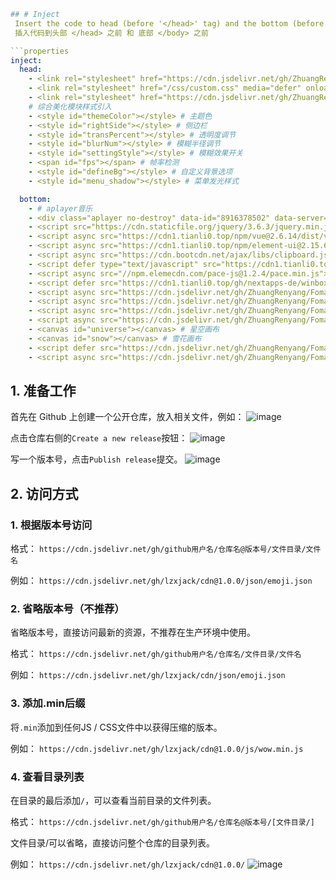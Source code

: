 ```yml
## # Inject
 Insert the code to head (before '</head>' tag) and the bottom (before '</body>' tag)
 插入代码到头部 </head> 之前 和 底部 </body> 之前

```properties
inject:
  head:
    - <link rel="stylesheet" href="https://cdn.jsdelivr.net/gh/ZhuangRenyang/FomalhautJSSQL@1.0.0/inject/css/iconcss/fonticon.css" media="defer" onload="this.media='all'"> # 我的图标css样式
    - <link rel="stylesheet" href="/css/custom.css" media="defer" onload="this.media='all'"> # 常规css
    - <link rel="stylesheet" href="https://cdn.jsdelivr.net/gh/ZhuangRenyang/FomalhautJSSQL@1.0.0/inject/css/elementui2.15.6/index.css"> # 引入组件库(f12)
    # 综合美化模块样式引入
    - <style id="themeColor"></style> # 主题色
    - <style id="rightSide"></style> # 侧边栏
    - <style id="transPercent"></style> # 透明度调节
    - <style id="blurNum"></style> # 模糊半径调节
    - <style id="settingStyle"></style> # 模糊效果开关
    - <span id="fps"></span> # 帧率检测
    - <style id="defineBg"></style> # 自定义背景选项
    - <style id="menu_shadow"></style> # 菜单发光样式

  bottom:
    - # aplayer音乐
    - <div class="aplayer no-destroy" data-id="8916378502" data-server="tencent" data-type="playlist" data-order="list" data-fixed="true" data-preload="auto" data-autoplay="false" data-mutex="true" ></div> #音乐平台: netease, tencent, kugou, xiami, baidu
    - <script src="https://cdn.staticfile.org/jquery/3.6.3/jquery.min.js"></script> # jQuery
    - <script async src="https://cdn1.tianli0.top/npm/vue@2.6.14/dist/vue.min.js"></script> # VUE
    - <script async src="https://cdn1.tianli0.top/npm/element-ui@2.15.6/lib/index.js"></script> # ElementUI
    - <script async src="https://cdn.bootcdn.net/ajax/libs/clipboard.js/2.0.11/clipboard.min.js"></script> # 分享按钮依赖
    - <script defer type="text/javascript" src="https://cdn1.tianli0.top/npm/sweetalert2@8.19.0/dist/sweetalert2.all.js"></script> # 节日弹窗依赖
    - <script async src="//npm.elemecdn.com/pace-js@1.2.4/pace.min.js"></script> # 顶部进度条js
    - <script defer src="https://cdn1.tianli0.top/gh/nextapps-de/winbox/dist/winbox.bundle.min.js"></script> # winbox
    - <script async src="https://cdn.jsdelivr.net/gh/ZhuangRenyang/FomalhautJSSQL@1.0.0/inject/js/iconjs/fonticon1.js"></script> # js图标引入1
    - <script async src="https://cdn.jsdelivr.net/gh/ZhuangRenyang/FomalhautJSSQL@1.0.0/inject/js/iconjs/fonticon2.js"></script> # js图标引入2
    - <script async src="https://cdn.jsdelivr.net/gh/ZhuangRenyang/FomalhautJSSQL@1.0.0/inject/js/iconjs/fonticon3.js"></script> # js图标引入3
    - <script async src="https://cdn.jsdelivr.net/gh/ZhuangRenyang/FomalhautJSSQL@1.0.0/inject/js/iconjs/goldingot.js"></script>  # 新年元宝
    - <canvas id="universe"></canvas> # 星空画布
    - <canvas id="snow"></canvas> # 雪花画布
    - <script defer src="https://cdn.jsdelivr.net/gh/ZhuangRenyang/FomalhautJSSQL@1.0.0/inject/js/fomal/fomal.js"></script> # 主模块js
    - <script async src="https://cdn.jsdelivr.net/gh/ZhuangRenyang/FomalhautJSSQL@1.0.0/inject/js/iconjs/fonticon.js"></script> #我的js图标

```

## 1. 准备工作
首先在 Github 上创建一个公开仓库，放入相关文件，例如：
![image](https://github.com/ZhuangRenyang/FomalhautJSSQL/assets/116170751/b61299c2-6d09-43f6-bd03-4331645fc862)

点击仓库右侧的`Create a new release`按钮：
![image](https://github.com/ZhuangRenyang/FomalhautJSSQL/assets/116170751/7c56683a-c7ff-43f7-8649-c921ac2fee5c)

写一个版本号，点击`Publish release`提交。
![image](https://github.com/ZhuangRenyang/FomalhautJSSQL/assets/116170751/f9723acc-596c-47c2-8009-0c9e5c97c50b)

## 2. 访问方式
### 1. 根据版本号访问
格式：
```https://cdn.jsdelivr.net/gh/github用户名/仓库名@版本号/文件目录/文件名```

例如：
```https://cdn.jsdelivr.net/gh/lzxjack/cdn@1.0.0/json/emoji.json```

### 2. 省略版本号（不推荐）
省略版本号，直接访问最新的资源，不推荐在生产环境中使用。

格式：
```https://cdn.jsdelivr.net/gh/github用户名/仓库名/文件目录/文件名```

例如：
```https://cdn.jsdelivr.net/gh/lzxjack/cdn/json/emoji.json```

### 3. 添加.min后缀
将`.min`添加到任何JS / CSS文件中以获得压缩的版本。

例如：
```https://cdn.jsdelivr.net/gh/lzxjack/cdn@1.0.0/js/wow.min.js```

### 4. 查看目录列表
在目录的最后添加`/`，可以查看当前目录的文件列表。

格式：
```https://cdn.jsdelivr.net/gh/github用户名/仓库名@版本号/[文件目录/]```

文件目录/可以省略，直接访问整个仓库的目录列表。

例如：
```https://cdn.jsdelivr.net/gh/lzxjack/cdn@1.0.0/```
![image](https://github.com/ZhuangRenyang/FomalhautJSSQL/assets/116170751/294dc267-4269-4b94-9ca5-1e23d9eb82f5)
```
